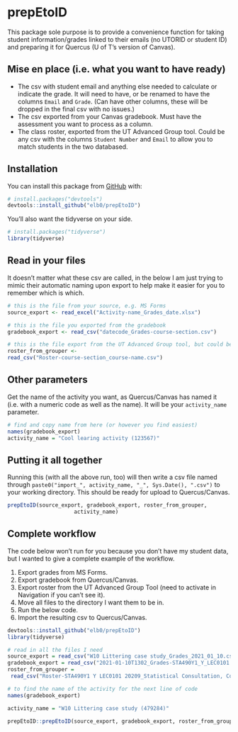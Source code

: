 
<!-- README.md is generated from README.Rmd. Please edit that file -->

# prepEtoID

This package sole purpose is to provide a convenience function for
taking student information/grades linked to their emails (no UTORID or
student ID) and preparing it for Quercus (U of T’s version of Canvas).

## Mise en place (i.e. what you want to have ready)

  - The csv with student email and anything else needed to calculate or
    indicate the grade. It will need to have, or be renamed to have the
    columns `Email` and `Grade`. (Can have other columns, these will be
    dropped in the final csv with no issues.)
  - The csv exported from your Canvas gradebook. Must have the
    assessment you want to process as a column.
  - The class roster, exported from the UT Advanced Group tool. Could be
    any csv with the columns `Student Number` and `Email` to allow you
    to match students in the two databased.

## Installation

You can install this package from [GitHub](https://github.com/) with:

``` r
# install.packages("devtools")
devtools::install_github("elb0/prepEtoID")
```

You’ll also want the tidyverse on your side.

``` r
# install.packages("tidyverse")
library(tidyverse)
```

## Read in your files

It doesn’t matter what these csv are called, in the below I am just
trying to mimic their automatic naming upon export to help make it
easier for you to remember which is which.

``` r
# this is the file from your source, e.g. MS Forms
source_export <- read_excel("Activity-name_Grades_date.xlsx") 

# this is the file you exported from the gradebook
gradebook_export <- read_csv("datecode_Grades-course-section.csv") 

# this is the file export from the UT Advanced Group tool, but could be any file with the colums "Student Number" and "Email"
roster_from_grouper <- 
read_csv("Roster-course-section_course-name.csv") 
```

## Other parameters

Get the name of the activity you want, as Quercus/Canvas has named it
(i.e. with a numeric code as well as the name). It will be your
`activity_name` parameter.

``` r
# find and copy name from here (or however you find easiest)
names(gradebook_export)
activity_name = "Cool learing activity (123567)"
```

## Putting it all together

Running this (with all the above run, too) will then write a csv file
named through `paste0("import_", activity_name, "_", Sys.Date(),
".csv")` to your working directory. This should be ready for upload to
Quercus/Canvas.

``` r
prepEtoID(source_export, gradebook_export, roster_from_grouper,
                     activity_name)
```

## Complete workflow

The code below won’t run for you because you don’t have my student data,
but I wanted to give a complete example of the workflow.

1.  Export grades from MS Forms.
2.  Export gradebook from Quercus/Canvas.
3.  Export roster from the UT Advanced Group Tool (need to activate in
    Navigation if you can’t see it).
4.  Move all files to the directory I want them to be in.
5.  Run the below code.
6.  Import the resulting csv to Quercus/Canvas.

<!-- end list -->

``` r
devtools::install_github("elb0/prepEtoID")
library(tidyverse)

# read in all the files I need
source_export = read_csv("W10 Littering case study_Grades_2021_01_10.csv")
gradebook_export = read_csv("2021-01-10T1302_Grades-STA490Y1_Y_LEC0101.csv")
roster_from_grouper =
 read_csv("Roster-STA490Y1 Y LEC0101 20209_Statistical Consultation, Communication, and Collaboration (formerly STA490H1).csv")

# to find the name of the activity for the next line of code
names(gradebook_export)

activity_name = "W10 Littering case study (479284)"

prepEtoID::prepEtoID(source_export, gradebook_export, roster_from_grouper, activity_name)
```
